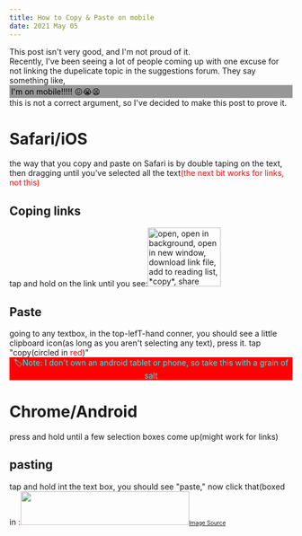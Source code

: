 ```yaml
---
title: How to Copy & Paste on mobile
date: 2021 May 05
---
```

<div class="notice">This post isn't very good, and I'm not proud of it.</div>Recently, I've been seeing a lot of people coming up with one excuse for not linking the dupelicate topic in the suggestions forum. They say something like,<div style="background-color: #979797;color: black;padding: 3px;">I'm on mobile!!!!! &#128534;&#128557;&#128555;</div>this is not a correct argument, so I've decided to make this post to prove it.<h1>Safari/iOS</h1>the way that you copy and paste on Safari is by double taping on the text, then dragging until you've selected all the text<span style="color: #FF0000;">(the next bit works for links, not this)</span><h2>Coping links</h2>tap and hold on the link until you see:<img src="https://i.ibb.co/9cYsfcP/IMG-5938.jpg" alt="open, open in background, open in new window, download link file, add to reading list, *copy*, share" border="0" width="130" height="105"><h2>Paste</h2>going to any textbox, in the top-lefT-hand conner, you should see a little clipboard icon(as long as you aren't selecting any text), press it. tap "copy(circled in <span style="color: #FF0000;">red</span>)"<div style="background-color: #ff0004; color: #00FFFF; text-align: center;">🏷Note: I don't own an android tablet or phone, so take this with a grain of salt</div><h1>Chrome/Android</h1>press and hold until a few selection boxes come up(might work for links)<h2>pasting</h2>tap and hold int the text box, you should see "paste," now click that(boxed in <span style="color: #FF0000;">:<img src="https://u.cubeupload.com/Steve_Greatness/Screenshot2021050571.png" width="300" height="60"><span style="font-size: 10px;"><a href="https://www.businessinsider.com/how-to-copy-and-paste-on-android?op=1">Image Source</a></span>